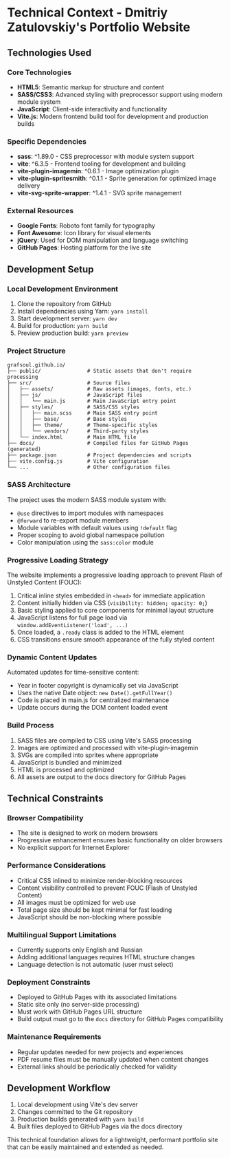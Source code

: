 # Technical Context - Dmitriy Zatulovskiy's Portfolio Website

## Technologies Used

### Core Technologies
- **HTML5**: Semantic markup for structure and content
- **SASS/CSS3**: Advanced styling with preprocessor support using modern module system
- **JavaScript**: Client-side interactivity and functionality
- **Vite.js**: Modern frontend build tool for development and production builds

### Specific Dependencies
- **sass**: ^1.89.0 - CSS preprocessor with module system support
- **vite**: ^6.3.5 - Frontend tooling for development and building
- **vite-plugin-imagemin**: ^0.6.1 - Image optimization plugin
- **vite-plugin-spritesmith**: ^0.1.1 - Sprite generation for optimized image delivery
- **vite-svg-sprite-wrapper**: ^1.4.1 - SVG sprite management

### External Resources
- **Google Fonts**: Roboto font family for typography
- **Font Awesome**: Icon library for visual elements
- **jQuery**: Used for DOM manipulation and language switching
- **GitHub Pages**: Hosting platform for the live site

## Development Setup

### Local Development Environment
1. Clone the repository from GitHub
2. Install dependencies using Yarn: `yarn install`
3. Start development server: `yarn dev`
4. Build for production: `yarn build`
5. Preview production build: `yarn preview`

### Project Structure
```
grafsoul.github.io/
├── public/               # Static assets that don't require processing
├── src/                  # Source files
│   ├── assets/           # Raw assets (images, fonts, etc.)
│   ├── js/               # JavaScript files
│   │   └── main.js       # Main JavaScript entry point
│   ├── styles/           # SASS/CSS styles
│   │   ├── main.scss     # Main SASS entry point
│   │   ├── base/         # Base styles
│   │   ├── theme/        # Theme-specific styles
│   │   └── vendors/      # Third-party styles
│   └── index.html        # Main HTML file
├── docs/                 # Compiled files for GitHub Pages (generated)
├── package.json          # Project dependencies and scripts
├── vite.config.js        # Vite configuration
└── ...                   # Other configuration files
```

### SASS Architecture
The project uses the modern SASS module system with:
- `@use` directives to import modules with namespaces
- `@forward` to re-export module members
- Module variables with default values using `!default` flag
- Proper scoping to avoid global namespace pollution
- Color manipulation using the `sass:color` module

### Progressive Loading Strategy
The website implements a progressive loading approach to prevent Flash of Unstyled Content (FOUC):
1. Critical inline styles embedded in `<head>` for immediate application
2. Content initially hidden via CSS (`visibility: hidden; opacity: 0;`)
3. Basic styling applied to core components for minimal layout structure
4. JavaScript listens for full page load via `window.addEventListener('load', ...)`
5. Once loaded, a `.ready` class is added to the HTML element
6. CSS transitions ensure smooth appearance of the fully styled content

### Dynamic Content Updates
Automated updates for time-sensitive content:
- Year in footer copyright is dynamically set via JavaScript
- Uses the native Date object: `new Date().getFullYear()`
- Code is placed in main.js for centralized maintenance
- Update occurs during the DOM content loaded event

### Build Process
1. SASS files are compiled to CSS using Vite's SASS processing
2. Images are optimized and processed with vite-plugin-imagemin
3. SVGs are compiled into sprites where appropriate
4. JavaScript is bundled and minimized
5. HTML is processed and optimized
6. All assets are output to the docs directory for GitHub Pages

## Technical Constraints

### Browser Compatibility
- The site is designed to work on modern browsers
- Progressive enhancement ensures basic functionality on older browsers
- No explicit support for Internet Explorer

### Performance Considerations
- Critical CSS inlined to minimize render-blocking resources
- Content visibility controlled to prevent FOUC (Flash of Unstyled Content)
- All images must be optimized for web use
- Total page size should be kept minimal for fast loading
- JavaScript should be non-blocking where possible

### Multilingual Support Limitations
- Currently supports only English and Russian
- Adding additional languages requires HTML structure changes
- Language detection is not automatic (user must select)

### Deployment Constraints
- Deployed to GitHub Pages with its associated limitations
- Static site only (no server-side processing)
- Must work with GitHub Pages URL structure
- Build output must go to the `docs` directory for GitHub Pages compatibility

### Maintenance Requirements
- Regular updates needed for new projects and experiences
- PDF resume files must be manually updated when content changes
- External links should be periodically checked for validity

## Development Workflow
1. Local development using Vite's dev server
2. Changes committed to the Git repository
3. Production builds generated with `yarn build`
4. Built files deployed to GitHub Pages via the docs directory

This technical foundation allows for a lightweight, performant portfolio site that can be easily maintained and extended as needed. 